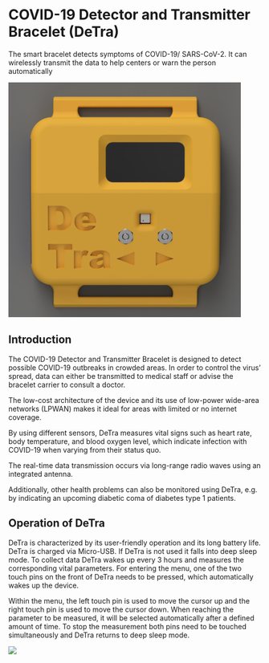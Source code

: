 # COVID-19 Detector and Transmitter Bracelet (DeTra)
The smart bracelet detects symptoms of COVID-19/ SARS-CoV-2. It can wirelessly transmit the data to help centers or warn the person automatically

![](DeTra.png)

## Introduction
The COVID-19 Detector and Transmitter Bracelet is designed to detect possible COVID-19 outbreaks in crowded areas. In order to control the virus’ spread, data can either be transmitted to medical staff or advise the bracelet carrier to consult a doctor.

The low-cost architecture of the device and its use of low-power wide-area networks (LPWAN) makes it ideal for areas with limited or no internet coverage.

By using different sensors, DeTra measures vital signs such as heart rate, body temperature, and blood oxygen level, which indicate infection with COVID-19 when varying from their status quo.

The real-time data transmission occurs via long-range radio waves using an integrated antenna.

Additionally, other health problems can also be monitored using DeTra, e.g. by indicating an upcoming diabetic coma of diabetes type 1 patients.

## Operation of DeTra
DeTra is characterized by its user-friendly operation and its long battery life. DeTra is charged via Micro-USB. If DeTra is not used it falls into deep sleep mode. To collect data DeTra wakes up every 3 hours and measures the corresponding vital parameters. For entering the menu, one of the two touch pins on the front of DeTra needs to be pressed, which automatically wakes up the device.

Within the menu, the left touch pin is used to move the cursor up and the right touch pin is used to move the cursor down. When reaching the parameter to be measured, it will be selected automatically after a defined amount of time. To stop the measurement both pins need to be touched simultaneously and DeTra returns to deep sleep mode.

![](Startmenu.png)
